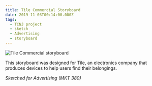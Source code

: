 ```yaml
---
title: Tile Commercial Storyboard
date: 2019-11-03T00:14:00.000Z
tags:
  - TCNJ project
  - sketch
  - Advertising
  - storyboard
---
```

![Tile Commercial storyboard](/assets/tile-storyboard.png "Tile Commercial storyboard")

This storyboard was designed for Tile, an electronics company that produces devices to help users find their belongings. 

*Sketched for Advertising (MKT 380)*